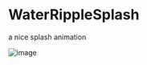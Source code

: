 # WaterRippleSplash
a nice splash animation




![image](https://github.com/pengzee/WaterRippleSplash/blob/master/demo.gif)
